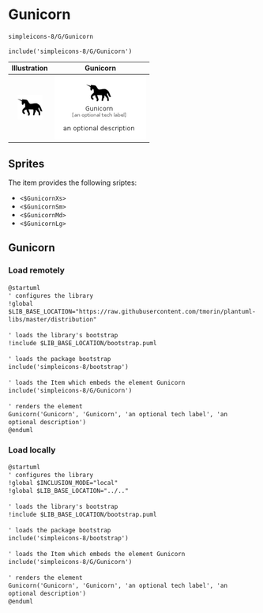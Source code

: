 # Gunicorn


```text
simpleicons-8/G/Gunicorn
```

```text
include('simpleicons-8/G/Gunicorn')
```



| Illustration | Gunicorn |
| :---: | :---: |
| ![illustration for Illustration](../../simpleicons-8/G/Gunicorn.png) | ![illustration for Gunicorn](../../simpleicons-8/G/Gunicorn.Local.png) |



## Sprites
The item provides the following sriptes:

- `<$GunicornXs>`
- `<$GunicornSm>`
- `<$GunicornMd>`
- `<$GunicornLg>`





## Gunicorn

### Load remotely
```plantuml
@startuml
' configures the library
!global $LIB_BASE_LOCATION="https://raw.githubusercontent.com/tmorin/plantuml-libs/master/distribution"

' loads the library's bootstrap
!include $LIB_BASE_LOCATION/bootstrap.puml

' loads the package bootstrap
include('simpleicons-8/bootstrap')

' loads the Item which embeds the element Gunicorn
include('simpleicons-8/G/Gunicorn')

' renders the element
Gunicorn('Gunicorn', 'Gunicorn', 'an optional tech label', 'an optional description')
@enduml
```

### Load locally
```plantuml
@startuml
' configures the library
!global $INCLUSION_MODE="local"
!global $LIB_BASE_LOCATION="../.."

' loads the library's bootstrap
!include $LIB_BASE_LOCATION/bootstrap.puml

' loads the package bootstrap
include('simpleicons-8/bootstrap')

' loads the Item which embeds the element Gunicorn
include('simpleicons-8/G/Gunicorn')

' renders the element
Gunicorn('Gunicorn', 'Gunicorn', 'an optional tech label', 'an optional description')
@enduml
```

